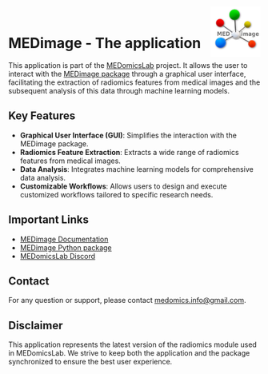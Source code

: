 <img src="MEDimage_LOGO.png" width="100" align="right" align="top" >
<br />

# MEDimage - The application

This application is part of the [MEDomicsLab](https://github.com/MEDomics-UdeS/MEDomicsLab) project. It allows the user to interact with the [MEDimage package](https://github.com/MEDomics-UdeS/MEDimage) through a graphical user interface, facilitating the extraction of radiomics features from medical images and the subsequent analysis of this data through machine learning models.

## Key Features

- **Graphical User Interface (GUI)**: Simplifies the interaction with the MEDimage package.
- **Radiomics Feature Extraction**: Extracts a wide range of radiomics features from medical images.
- **Data Analysis**: Integrates machine learning models for comprehensive data analysis.
- **Customizable Workflows**: Allows users to design and execute customized workflows tailored to specific research needs.

## Important Links

- [MEDimage Documentation](https://medomics-udes.gitbook.io/medomicslab-docs/)
- [MEDimage Python package](https://github.com/MEDomics-UdeS/MEDimage)
- [MEDomicsLab Discord](https://discord.gg/ZbaGj8E6mP)

## Contact

For any question or support, please contact <medomics.info@gmail.com>.

## Disclaimer

This application represents the latest version of the radiomics module used in MEDomicsLab. We strive to keep both the application and the package synchronized to ensure the best user experience.
